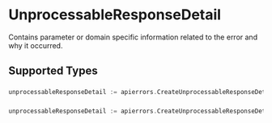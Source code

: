 # UnprocessableResponseDetail

Contains parameter or domain specific information related to the error and why it occurred.


## Supported Types

### 

```go
unprocessableResponseDetail := apierrors.CreateUnprocessableResponseDetailStr(string{/* values here */})
```

### 

```go
unprocessableResponseDetail := apierrors.CreateUnprocessableResponseDetailMapOfAny(map[string]any{/* values here */})
```

